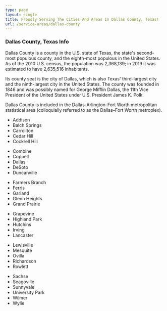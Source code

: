 ```yaml
---
type: page
layout: single
title: Proudly Serving The Cities And Areas In Dallas County, Texas!
url: /service-areas/dallas-county
---
```

### Dallas County, Texas Info

Dallas County is a county in the U.S. state of Texas, the state's second-most populous county, and the eighth-most populous in the United States. As of the 2010 U.S. census, the population was 2,368,139; in 2019 it was estimated to have 2,635,516 inhabitants.

Its county seat is the city of Dallas, which is also Texas' third-largest city and the ninth-largest city in the United States. The county was founded in 1846 and was possibly named for George Mifflin Dallas, the 11th Vice President of the United States under U.S. President James K. Polk.

Dallas County is included in the Dallas-Arlington-Fort Worth metropolitan statistical area (colloquially referred to as the Dallas–Fort Worth metroplex).


<section class="row mx-auto mb-50">
<div class="col-lg-4 col-md-6 col-sm-12 text-center">

- Addison
- Balch Springs
- Carrollton
- Cedar Hill
- Cockrell Hill

</div>

<div class="col-lg-4 col-md-6 col-sm-12 text-center">

* Combine
* Coppell
* Dallas
* DeSoto
* Duncanville

</div>

<div class="col-lg-4 col-md-6 col-sm-12 text-center"> 

- Farmers Branch
- Ferris
- Garland
- Glenn Heights
- Grand Prairie

</div>

</section>

<section class="row mx-auto mb-25">

<div class="col-lg-4 col-md-6 col-sm-12 text-center">

* Grapevine
* Highland Park
* Hutchins
* Irving
* Lancaster

</div>
<div class="col-lg-4 col-md-6 col-sm-12 text-center">

- Lewisville
- Mesquite
- Ovilla
- Richardson
- Rowlett

</div>
<div class="col-lg-4 col-md-6 col-sm-12 text-center">

* Sachse
* Seagoville
* Sunnyvale
* University Park
* Wilmer
* Wylie

</div>


 </section>

